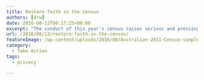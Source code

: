 ```yaml
---
title: Restore faith in the Census
authors: [drw]
date: 2016-08-12T06:17:25+00:00
excerpt: "The conduct of this year's census raises serious and pressing ethical, legal, security and technological concerns. Join the call for Prime Minister Turnbull to act."
url: /2016/08/12/restore-faith-in-the-census/
featureImage: /wp-content/uploads/2016/08/Australian-2011-Census-sample-cropped.jpg
category:
  - Take Action
tags:
  - privacy

---
```

<link href='https://actionnetwork.org/css/style-embed.css' rel='stylesheet' type='text/css' />

<div id='can-petition-area-open-letter-restore-faith-in-the-census' style='width: 100%'>
  <!-- this div is the target for our HTML insertion -->
</div>
